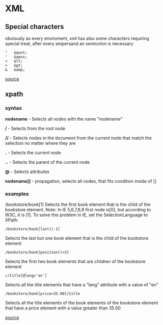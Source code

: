 # XML

## Special characters

obviously as every enviroment, xml has also some characters requiring special treat, after every ampersand an semicolon is necessary
```
"   &quot;
'   &apos;
<   &lt;
>   &gt;
&   &amp;
```
[source](https://stackoverflow.com/questions/1091945/what-characters-do-i-need-to-escape-in-xml-documents)

## xpath

### syntax

**nodename** - Selects all nodes with the name "nodename"

**/** - Selects from the root node

**//** - Selects nodes in the document from the current node that match the selection no matter where they are

**.** - Selects the current node

**..** - Selects the parent of the current node

**@** - Selects attributes

**nodename[]** - propagation, selects all nodes, that fits condition inside of []

### examples

/bookstore/book[1]  Selects the first book element that is the child of the bookstore element.
Note: In IE 5,6,7,8,9 first node is[0], but according to W3C, it is [1]. To solve this problem in IE, set the SelectionLanguage to XPath:
```
/bookstore/book[last()-1]
```
Selects the last but one book element that is the child of the bookstore element

```
/bookstore/book[position()<3]
```
Selects the first two book elements that are children of the bookstore element

```
//title[@lang='en']
```
Selects all the title elements that have a "lang" attribute with a value of "en"

```
/bookstore/book[price>35.00]/title
```
Selects all the title elements of the book elements of the bookstore element that have a price element with a value greater than 35.00

[source](https://www.w3schools.com/xml/xpath_syntax.asp)
